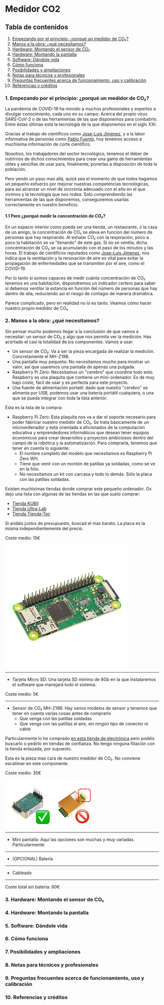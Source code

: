 # Medidor CO2

## Tabla de contenidos
1. [Empezando por el principio: ¿porqué un medidor de CO₂?](#empezando)
2. [Manos a la obra: ¿qué necesitamos?](#componentes)
3. [Hardware: Montando el sensor de CO₂](#sensor)
4. [Hardware: Montando la pantalla](#pantalla)
5. [Software: Dándole vida](#software)
6. [Cómo funciona](#funcionamiento)
7. [Posibilidades y ampliaciones](#posibilidades)
8. [Notas para técnicos y profesionales](#notas-para-tecnicos)
9. [Preguntas frecuentes acerca de funcionamiento, uso y calibración](#faq)
10. [Referencias y créditos](#creditos)

### 1. Empezando por el principio: ¿porqué un medidor de CO₂? <a name="empezando"></a>
La pandemia de COVID-19 ha movido a muchos profesionales y expertos a divulgar conocimiento, cada uno en su campo: Acerca del propio virus SARS-CoV-2 o de las herramientas de las que disponemos para combatirlo. Entre éstas últimas está la tecnología de la que disponemos en el siglo XXI.

Gracias al trabajo de científicos como [Jose-Luis Jimenez](https://twitter.com/jljcolorado), y a la labor informativa de personas como [Pablo Fuente](https://twitter.com/PabloFuente), hoy tenemos acceso a muchísima información de corte científico.

Nosotros, los trabajadores del sector tecnológico, tenemos el deber de nutrirnos de dichos conocimientos para crear una gama de herramientas útiles y sencillas de usar para, finalmente, ponerlas a disposición de toda la población.

Pero yendo un paso mas allá, quizá sea el momento de que todos hagamos un pequeño esfuerzo por mejorar nuestras competencias tecnológicas, para así alcanzar un nivel de sincronía adecuado con el año en el que vivimos y la tecnología que nos rodea. 
Solo comprendiendo las herramientas de las que disponemos, conseguiremos usarlas correctamente en nuestro beneficio.

#### 1.1 Pero ¿porqué medir la concentración de CO₂?
En un espacio interior como pueda ser una tienda, un restaurante, o la casa de un amigo, la concentración de CO₂ se eleva en función del número de personas que hay respirando.
Al exhalar CO₂ con la respiración, poco a poco la habitación se va "llenando" de este gas. Si no se ventila, dicha concentración de CO₂ se va acumulando con el paso de los minutos y las horas. 
El trabajo de científicos reputados como [Jose-Luis Jimenez](https://twitter.com/jljcolorado), nos indica que la ventilación y la renovación de aire es vital para evitar la propagación de enfermedades que se transmiten por el aire, como el COVID-19.

Por lo tanto si somos capaces de medir cuánta concentración de CO₂ tenemos en una habitación, dispondremos un indicador certero para saber si debemos ventilar la estancia en función del número de personas que hay dentro de ella, reduciendo así el riesgo de contagio de manera dramática.

Parece complicado, pero en realidad no lo es tanto. Veamos cómo hacer nuestro propio medidor de CO₂
 
### 2. Manos a la obra: ¿qué necesitamos? <a name="componentes"></a>
Sin pensar mucho podemos llegar a la conclusión de que vamos a necesitar: un sensor de CO₂ y algo que nos permita ver la medición. Has acertado el casi la totalidad de los componentes.
Vamos a usar:
- Un sensor de CO₂: Va a ser la pieza encargada de realizar la medición. Concretamente el MH-Z19B.
- Una pantalla muy pequeña: No necesitamos mucho para mostrar un valor, así que usaremos una pantalla de apenas una pulgada.
- Raspberry Pi Zero: Necesitamos un "cerebro" que coordine todo esto. Raspberry es una plaquita que contiene un mini-ordenador. Es de muy bajo coste, fácil de usar y es perfecta para este proyecto.
- Una fuente de alimentación portatil: dado que nuestro "cerebro" se alimenta por USB, podemos usar una batería portátil cualquiera, o una que se pueda integrar con toda la lista anterior.

Ésta es la lista de la compra:
- Raspberry Pi Zero: Esta plaquita nos va a dar el soporte necesario para poder fabricar nuestro medidor de CO₂. Se trata básicamente de un microordenador y está orientada a aficionados de la computación educativa y emprendedores informáticos que desean tener equipos económicos para crear desarrollos y proyectos ambiciosos dentro del campo de la robótica y la automatización.
Para comprarla, tenemos que tener en cuenta lo siguiente:
  * El nombre completo del modelo que necesitamos es Raspberry Pi Zero WH.
  * Tiene que venir con un montón de patillas ya soldadas, como se ve en la foto.
  * No necesitamos un kit con carcasa y todo lo demás. Sólo la placa con las patillas soldadas.
  
Existen muchísimas tiendas donde comprar este pequeño ordenador. Os dejo una lista con algunas de las tiendas en las que suelo comprar:
  * [Tienda KUBII](https://www.kubii.es/raspberry-pi-3-2-b/2076-raspberry-pi-zero-wh-kubii-3272496009394.html)
  * [Tienda Ultra-Lab](http://ultra-lab.net/producto/raspberry-pi-zero-wh/)
  * [Tienda Tienda-Tec](https://www.tiendatec.es/raspberry-pi/gama-raspberry-pi/768-raspberry-pi-zero-wh-0327249600939.html)

Si andáis justos de presupuesto, buscad el mas barato. La placa es la misma independientemente del precio.

Coste medio: 15€

![Raspberry-Pi-Zero_WH](https://github.com/jorgej-ramos/medidor-co2/blob/main/images/RaspberryPiZeroWH-small.png?raw=true)

---

- Tarjeta Micro SD: Una tarjeta SD mínimo de 8Gb en la que instalaremos el software que manejará todo el sistema.

Coste medio: 5€

---

- Sensor de CO₂ MH-Z19B: Hay varios modelos de sensor y tenemos que tener en cuenta varias cosas antes de comprarlo
  * Que venga con las patillas soldadas
  * Que venga con las patillas al aire, sin ningún tipo de conector ni cable
  
Particularmente lo he comprado [en esta tienda de electrónica](https://electronperdido.com/shop/sensores/calidad-aire/mh-z19-sensor-co2-ndir-5000ppm/) pero podéis buscarlo o pedirlo en tiendas de confianza. No tengo ninguna filiación con la tienda enlazada, por supuesto.

Ésta es la pieza mas cara de nuestro medidor de CO₂. No conviene escatimar en este componente.

Coste medio: 35€

![Sensor-co2-correcto](https://github.com/jorgej-ramos/medidor-co2/blob/main/images/SensorCO2-correcto.png?raw=true)

---

- Mini pantalla: Aquí las opciones son muchas y muy variadas. Particularmente 

---

- (OPCIONAL) Batería

---

- Cableado

---

Coste total sin batería: 60€

### 3. Hardware: Montando el sensor de CO₂ <a name="sensor"></a>

### 4. Hardware: Montando la pantalla <a name="pantalla"></a>

### 5. Software: Dándole vida <a name="software"></a>

### 6. Cómo funciona <a name="funcionamiento"></a>

### 7. Posibilidades y ampliaciones <a name="posibilidades"></a>

### 8. Notas para técnicos y profesionales <a name="notas-para-tecnicos"></a>

### 9. Preguntas frecuentes acerca de funcionamiento, uso y calibración <a name="faq"></a>

### 10. Referencias y créditos <a name="creditos"></a>
